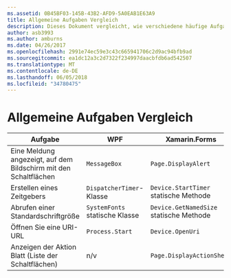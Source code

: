 ```yaml
---
ms.assetid: 0B45BF03-145B-43B2-AFD9-5A0EAB1E63A9
title: Allgemeine Aufgaben Vergleich
description: Dieses Dokument vergleicht, wie verschiedene häufige Aufgaben für WPF und Xamarin.Forms ausführen. Es geht um Schaltflächen, Timer und Schriftgrade Ihren Bedürfnissen, öffnen einen URI und zum Anzeigen einer Aktion-Tabelle.
author: asb3993
ms.author: amburns
ms.date: 04/26/2017
ms.openlocfilehash: 2991e74ec59e3c43c665941706c2d9ac94bfb9ad
ms.sourcegitcommit: ea1dc12a3c2d7322f234997daacbfdb6ad542507
ms.translationtype: MT
ms.contentlocale: de-DE
ms.lasthandoff: 06/05/2018
ms.locfileid: "34780475"
---
```

# <a name="common-tasks-comparison"></a>Allgemeine Aufgaben Vergleich

| Aufgabe | WPF | Xamarin.Forms |
|--- |--- |--- |
|Eine Meldung angezeigt, auf dem Bildschirm mit den Schaltflächen|`MessageBox`|`Page.DisplayAlert`|
|Erstellen eines Zeitgebers|`DispatcherTimer`-Klasse|`Device.StartTimer` statische Methode|
|Abrufen einer Standardschriftgröße|`SystemFonts` statische Klasse|`Device.GetNamedSize` statische Methode|
|Öffnen Sie eine URI-URL|`Process.Start`|`Device.OpenUri`|
|Anzeigen der Aktion Blatt (Liste der Schaltflächen)|n/v|`Page.DisplayActionSheet`|
